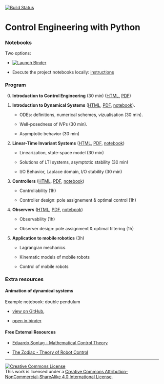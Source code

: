 [![Build Status](https://travis-ci.org/boisgera/control-engineering-with-python.svg?branch=master)](https://travis-ci.org/boisgera/control-engineering-with-python)

Control Engineering with Python
================================================================================

### Notebooks

Two options:

  - [![Launch Binder][binder-badge]][CEIP-binder]

  - Execute the project notebooks locally: [instructions](install.md)


[binder-badge]: https://img.shields.io/badge/Launch-Binder-blue.svg?style=flat-square
[CEIP-binder]: https://mybinder.org/v2/gh/boisgera/control-engineering-with-python/gh-pages


### Program

 0. **Introduction to Control Engineering** (30 min)
    ([HTML](https://boisgera.github.io/control-engineering-with-python/intro.html),
     [PDF](https://boisgera.github.io/control-engineering-with-python/intro.pdf))

 1. **Introduction to Dynamical Systems**
    ([HTML](https://boisgera.github.io/control-engineering-with-python/odes.html),
    [PDF](https://boisgera.github.io/control-engineering-with-python/odes.pdf),
    [notebook](https://mybinder.org/v2/gh/boisgera/control-engineering-with-python/gh-pages?filepath=odes.ipynb)).

      - ODEs: definitions, numerical schemes, vizualisation (30 min). 

      - Well-posedness of IVPs (30 min).

      - Asymptotic behavior (30 min)

 2. **Linear-Time Invariant Systems**
    ([HTML](https://boisgera.github.io/control-engineering-with-python/linear-systems.html),
     [PDF](https://boisgera.github.io/control-engineering-with-python/linear-systems.pdf),
     [notebook](https://mybinder.org/v2/gh/boisgera/control-engineering-with-python/gh-pages?filepath=linear-systems.ipynb))

      - Linearization, state-space model (30 min)

      - Solutions of LTI systems, asymptotic stability (30 min)

      - I/O Behavior, Laplace domain, I/O stability (30 min)

 3. **Controllers**
    ([HTML](https://boisgera.github.io/control-engineering-with-python/controllers.html),
     [PDF](https://boisgera.github.io/control-engineering-with-python/controllers.pdf),
     [notebook](https://mybinder.org/v2/gh/boisgera/control-engineering-with-python/gh-pages?filepath=controllers.ipynb))

      - Controllability (1h)

      - Controller design: pole assignement & optimal control (1h)

 4. **Observers**
    ([HTML](https://boisgera.github.io/control-engineering-with-python/observers.html),
     [PDF](https://boisgera.github.io/control-engineering-with-python/observers.pdf),
     [notebook](https://mybinder.org/v2/gh/boisgera/control-engineering-with-python/gh-pages?filepath=observers.ipynb))

      - Observability (1h)

      - Observer design: pole assignment & optimal filtering (1h)

 5. **Application to mobile robotics** (3h)

      - Lagrangian mechanics

      - Kinematic models of mobile robots

      - Control of mobile robots
      
### Extra resources

#### Animation of dynamical systems

Example notebook: double pendulum
  
  - [view on GitHub](https://github.com/boisgera/control-engineering-with-python/blob/master/examples/animation.ipynb),

  - [open in binder](https://mybinder.org/v2/gh/boisgera/control-engineering-with-python/gh-pages?filepath=examples/animation.ipynb).

#### Free External Resources      
      
  - [Eduardo Sontag - Mathematical Control Theory](http://www.sontaglab.org/FTPDIR/sontag_mathematical_control_theory_springer98.pdf)
  
  - [The Zodiac - Theory of Robot Control](http://www.gipsa-lab.grenoble-inp.fr/~carlos.canudas-de-wit/publications/Theory_of_robot_control.pdf)

<!--
  - [Stackoverflow: animation in iPython (check the second option of the answer with **%matplotlib notebook**)](https://stackoverflow.com/questions/35532498/animation-in-ipython-notebook/46878531#46878531)
-->

-----

<a rel="license" href="http://creativecommons.org/licenses/by-nc-sa/4.0/"><img alt="Creative Commons License" style="border-width:0" src="https://i.creativecommons.org/l/by-nc-sa/4.0/88x31.png" /></a><br />This work is licensed under a <a rel="license" href="http://creativecommons.org/licenses/by-nc-sa/4.0/">Creative Commons Attribution-NonCommercial-ShareAlike 4.0 International License</a>.
